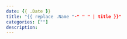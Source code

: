 ```yaml
---
date: {{ .Date }}
title: "{{ replace .Name "-" " " | title }}"
categories: [""]
description:
---
```



